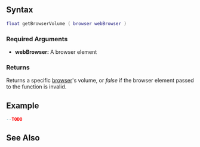 Syntax
------

``` lua
float getBrowserVolume ( browser webBrowser )
```

### Required Arguments

-   **webBrowser:** A browser element

### Returns

Returns a specific [browser](/Element/Browser.md "wikilink")'s volume, or *false* if the browser element passed to the function is invalid.

Example
-------

``` lua
--TODO
```

See Also
--------
